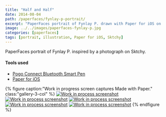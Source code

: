 ```yaml
---
title: "Half and Half"
date: 2014-08-04
path: /paperfaces/fynlay-p-portrait/
excerpt: "PaperFaces portrait of Fynlay P. drawn with Paper for iOS on an iPad."
image: ../../images/paperfaces-fynlay-p.jpg
categories: [paperfaces]
tags: [portrait, illustration, Paper for iOS, Sktchy]
---
```


PaperFaces portrait of Fynlay P. inspired by a photograph on Sktchy.

#### Tools used

- [Pogo Connect Bluetooth Smart Pen](https://www.amazon.com/gp/product/B009K448L4/ref=as_li_ss_tl?ie=UTF8&camp=1789&creative=390957&creativeASIN=B009K448L4&linkCode=as2&tag=mademist-20)
- [Paper for iOS](https://paper.bywetransfer.com/)

{% figure caption:"Work in progress screen captures Made with Paper." class:"gallery-3-col" %}
[![Work in process screenshot](../../images/paperfaces-fynlay-p-process-1-600.jpg)](../../images/paperfaces-fynlay-p-process-1-lg.jpg) [![Work in process screenshot](../../images/paperfaces-fynlay-p-process-2-600.jpg)](../../images/paperfaces-fynlay-p-process-2-lg.jpg) [![Work in process screenshot](../../images/paperfaces-fynlay-p-process-3-600.jpg)](../../images/paperfaces-fynlay-p-process-3-lg.jpg) [![Work in process screenshot](../../images/paperfaces-fynlay-p-process-4-600.jpg)](../../images/paperfaces-fynlay-p-process-4-lg.jpg) [![Work in process screenshot](../../images/paperfaces-fynlay-p-process-5-600.jpg)](../../images/paperfaces-fynlay-p-process-5-lg.jpg)
{% endfigure %}
